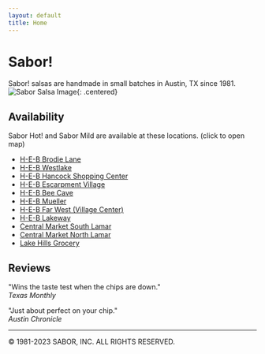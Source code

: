 ```yaml
---
layout: default
title: Home
---
```


# Sabor!

Sabor! salsas are handmade in small batches in Austin, TX since 1981.
![Sabor Salsa Image](sabor-image.jpg){: .centered}


## Availability

Sabor Hot! and Sabor Mild are available at these locations. (click to open map)

- [H-E-B Brodie Lane](https://goo.gl/maps/yEtbzVj3kVUASGKUA)
- [H-E-B Westlake](https://goo.gl/maps/MrJ7PXiDgzX8uPky8)
- [H-E-B Hancock Shopping Center](https://goo.gl/maps/PquYh6CfEiUqVFz77)
- [H-E-B Escarpment Village](https://goo.gl/maps/uK6dKzu18TpPGr5YA)
- [H-E-B Bee Cave](https://goo.gl/maps/K9YMKTU2yAJW166P6)
- [H-E-B Mueller](https://goo.gl/maps/KjSS56cuckhxwWNT6)
- [H-E-B Far West (Village Center)](https://goo.gl/maps/ZBzMSmaX39S7iKU47)
- [H-E-B Lakeway](https://goo.gl/maps/fV4examVTqiHm5dX6)
- [Central Market South Lamar](https://goo.gl/maps/hP9er6zgrH1Ze9i59)
- [Central Market North Lamar](https://goo.gl/maps/BRawX8RULGmoWBMC9)
- [Lake Hills Grocery](https://goo.gl/maps/zNTLt3WmY2rbKgCcA)

## Reviews

"Wins the taste test when the chips are down."  
_Texas Monthly_

"Just about perfect on your chip."  
_Austin Chronicle_

---

© 1981-2023 SABOR, INC. ALL RIGHTS RESERVED.
